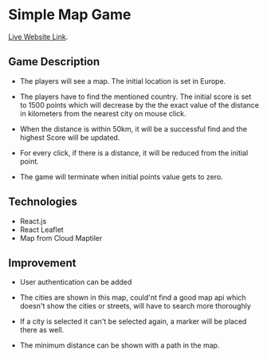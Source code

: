 # Simple Map Game

[Live Website Link](https://dazzling-bubblegum-ceb81f.netlify.app/).

## Game Description

* The players will see a map. The initial location is set in Europe.

* The players have to find the mentioned country. The initial score is set to 1500 points which will decrease by the the exact value of the distance in kilometers from the nearest city on mouse click.

* When the distance is within 50km, it will be a successful find and the highest Score will be updated.

* For every click, if there is a distance, it will be reduced from the initial point.

* The game will terminate when initial points value gets to zero.


## Technologies

* React.js
* React Leaflet
* Map from Cloud Maptiler


## Improvement

* User authentication can be added

* The cities are shown in this map, could'nt find a good map api which doesn't show the cities or streets, will have to search more thoroughly

* If a city is selected it can't be selected again, a marker will be placed there as well.

* The minimum distance can be shown with a path in the map. 